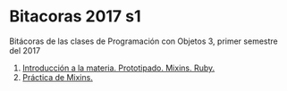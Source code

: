 # Bitacoras 2017 s1

Bitácoras de las clases de Programación con Objetos 3, primer semestre del 2017

 1. [Introducción a la materia. Prototipado. Mixins. Ruby.](clase1.md)
 2. [Práctica de Mixins.](clase2.md)
